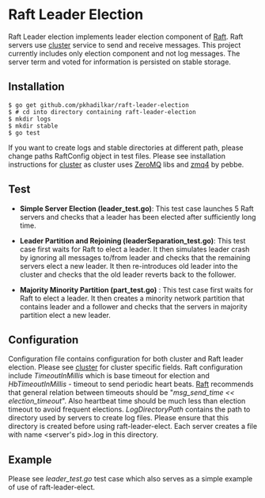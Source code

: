 Raft Leader Election
=====================

Raft Leader election implements leader election component of [Raft](https://ramcloud.stanford.edu/wiki/download/attachments/11370504/raft.pdf). Raft servers use [cluster](http://github.com/pkhadilkar/cluster) service to send and receive messages. This project currently includes only election component and not log messages. The server term and voted for information is persisted on stable storage.

Installation
-------------
```
$ go get github.com/pkhadilkar/raft-leader-election
$ # cd into directory containing raft-leader-election
$ mkdir logs
$ mkdir stable
$ go test
```
If you want to create logs and stable directories at different path, please change paths RaftConfig object in test files.
Please see installation instructions for [cluster](http://github.com/pkhadilkar/cluster) as cluster uses [ZeroMQ](http://zeromq.org/) libs and [zmq4](https://github.com/pebbe/zmq4) by pebbe.

Test
----

+ **Simple Server Election (leader_test.go)**:
This test case launches 5 Raft servers and checks that a leader has been elected after sufficiently long time.

+ **Leader Partition and Rejoining (leaderSeparation_test.go)**:
This test case first waits for Raft to elect a leader. It then simulates leader crash by ignoring all messages to/from leader and checks that the remaining servers elect a new leader. It then re-introduces old leader into the cluster and checks that the old leader reverts back to the follower.

+ **Majority Minority Partition (part_test.go)** :
This test case first waits for Raft to elect a leader. It then creates a minority network partition that contains leader and a follower and checks that the servers in majority partition elect a new leader.

Configuration
----------------
Configuration file contains configuration for both cluster and Raft leader election. Please see [cluster](http://github.com/pkhadilkar/cluster) for cluster specific fields. Raft configuration include *TimeoutInMillis* which is base timeout for election and *HbTimeoutInMillis* - timeout to send periodic heart beats. [Raft](https://ramcloud.stanford.edu/wiki/download/attachments/11370504/raft.pdf) recommends that general relation between timeouts should be "*msg_send_time <<  election_timeout*". Also heartbeat time should be much less than election timeout to avoid frequent elections. *LogDirectoryPath* contains the path to directory used by servers to create log files. Please ensure that this directory is created before using raft-leader-elect. Each server creates a file with name <server's pid>.log in this directory.

Example
--------------
Please see *leader_test.go* test case which also serves as a simple example of use of raft-leader-elect.